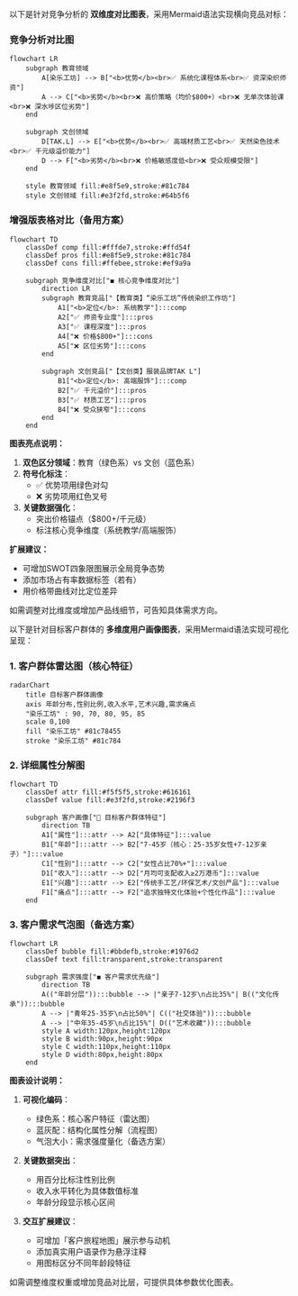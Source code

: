 以下是针对竞争分析的 **双维度对比图表**，采用Mermaid语法实现横向竞品对标：

### 竞争分析对比图
```mermaid
flowchart LR
    subgraph 教育领域
        A[染乐工坊] --> B["<b>优势</b><br>✅ 系统化课程体系<br>✅ 资深染织师资"]
        A --> C["<b>劣势</b><br>❌ 高价策略（均价$800+）<br>❌ 无单次体验课<br>❌ 深水埗区位劣势"]
    end

    subgraph 文创领域
        D[TAK.L] --> E["<b>优势</b><br>✅ 高端材质工艺<br>✅ 天然染色技术<br>✅ 千元级溢价能力"]
        D --> F["<b>劣势</b><br>❌ 价格敏感度低<br>❌ 受众规模受限"]
    end

    style 教育领域 fill:#e8f5e9,stroke:#81c784
    style 文创领域 fill:#e3f2fd,stroke:#64b5f6
```

### 增强版表格对比（备用方案）
```mermaid
flowchart TD
    classDef comp fill:#fffde7,stroke:#ffd54f
    classDef pros fill:#e8f5e9,stroke:#81c784
    classDef cons fill:#ffebee,stroke:#ef9a9a

    subgraph 竞争维度对比["◼ 核心竞争维度对比"]
        direction LR
        subgraph 教育竞品["【教育类】“染乐工坊”传统染织工作坊"]
            A1["<b>定位</b>: 系统教学"]:::comp
            A2["✅ 师资专业度"]:::pros
            A3["✅ 课程深度"]:::pros
            A4["❌ 价格$800+"]:::cons
            A5["❌ 区位劣势"]:::cons
        end

        subgraph 文创竞品["【文创类】服装品牌TAK L"]
            B1["<b>定位</b>: 高端服饰"]:::comp
            B2["✅ 千元溢价"]:::pros
            B3["✅ 材质工艺"]:::pros
            B4["❌ 受众狭窄"]:::cons
        end
    end
```

**图表亮点说明：**
1. **双色区分领域**：教育（绿色系）vs 文创（蓝色系）
2. **符号化标注**：
   - ✅ 优势项用绿色对勾
   - ❌ 劣势项用红色叉号
3. **关键数据强化**：
   - 突出价格锚点（$800+/千元级）
   - 标注核心竞争维度（系统教学/高端服饰）

**扩展建议：**
- 可增加SWOT四象限图展示全局竞争态势
- 添加市场占有率数据标签（若有）
- 用价格带曲线对比定位差异

如需调整对比维度或增加产品线细节，可告知具体需求方向。

以下是针对目标客户群体的 **多维度用户画像图表**，采用Mermaid语法实现可视化呈现：

### 1. 客户群体雷达图（核心特征）
```mermaid
radarChart
    title 目标客户群体画像
    axis 年龄分布,性别比例,收入水平,艺术兴趣,需求痛点
    "染乐工坊" : 90, 70, 80, 95, 85
    scale 0,100
    fill "染乐工坊" #81c78455
    stroke "染乐工坊" #81c784
```

### 2. 详细属性分解图
```mermaid
flowchart TD
    classDef attr fill:#f5f5f5,stroke:#616161
    classDef value fill:#e3f2fd,stroke:#2196f3

    subgraph 客户画像["🎯 目标客户群体特征"]
        direction TB
        A1["属性"]:::attr --> A2["具体特征"]:::value
        B1["年龄"]:::attr --> B2["7-45岁（核心：25-35岁女性+7-12岁亲子）"]:::value
        C1["性别"]:::attr --> C2["女性占比70%+"]:::value
        D1["收入"]:::attr --> D2["月均可支配收入≥2万港币"]:::value
        E1["兴趣"]:::attr --> E2["传统手工艺/环保艺术/文创产品"]:::value
        F1["痛点"]:::attr --> F2["追求独特文化体验+个性化作品"]:::value
    end
```

### 3. 客户需求气泡图（备选方案）
```mermaid
flowchart LR
    classDef bubble fill:#bbdefb,stroke:#1976d2
    classDef text fill:transparent,stroke:transparent

    subgraph 需求强度["◼ 客户需求优先级"]
        direction TB
        A(("年龄分层")):::bubble --> |"亲子7-12岁\n占比35%"| B(("文化传承")):::bubble
        A --> |"青年25-35岁\n占比50%"| C(("社交体验")):::bubble
        A --> |"中年35-45岁\n占比15%"| D(("艺术收藏")):::bubble
        style A width:120px,height:120px
        style B width:90px,height:90px
        style C width:110px,height:110px
        style D width:80px,height:80px
    end
```

**图表设计说明：**
1. **可视化编码**：
   - 绿色系：核心客户特征（雷达图）
   - 蓝灰配：结构化属性分解（流程图）
   - 气泡大小：需求强度量化（备选方案）

2. **关键数据突出**：
   - 用百分比标注性别比例
   - 收入水平转化为具体数值标准
   - 年龄分段显示核心区间

3. **交互扩展建议**：
   - 可增加「客户旅程地图」展示参与动机
   - 添加真实用户语录作为悬浮注释
   - 用图标区分不同年龄段特征

如需调整维度权重或增加竞品对比层，可提供具体参数优化图表。
